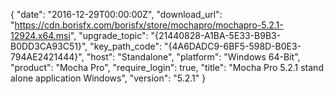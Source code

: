 {
  "date": "2016-12-29T00:00:00Z",
  "download_url": "https://cdn.borisfx.com/borisfx/store/mochapro/mochapro-5.2.1-12924.x64.msi",
  "upgrade_topic": "{21440828-A1BA-5E33-B9B3-B0DD3CA93C51}",
  "key_path_code": "{4A6DADC9-6BF5-598D-B0E3-794AE2421444}",
  "host": "Standalone",
  "platform": "Windows 64-Bit",
  "product": "Mocha Pro",
  "require_login": true,
  "title": "Mocha Pro 5.2.1 stand alone application Windows",
  "version": "5.2.1"
}
